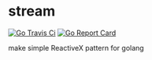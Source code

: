 # stream
[![Go Travis Ci](https://travis-ci.org/findcoo/stream.svg?branch=master)](https://travis-ci.org/findcoo/stream)
[![Go Report Card](https://goreportcard.com/badge/github.com/findcoo/stream)](https://goreportcard.com/report/github.com/findcoo/stream)

make simple ReactiveX pattern for golang
